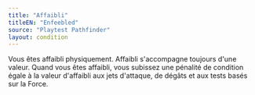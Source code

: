 ```yaml
---
title: "Affaibli"
titleEN: "Enfeebled"
source: "Playtest Pathfinder"
layout: condition
---
```


Vous êtes affaibli physiquement. Affaibli s'accompagne toujours d'une valeur. Quand vous êtes affaibli, vous subissez une pénalité de condition égale à la valeur d'affaibli aux jets d'attaque, de dégâts et aux tests basés sur la Force.